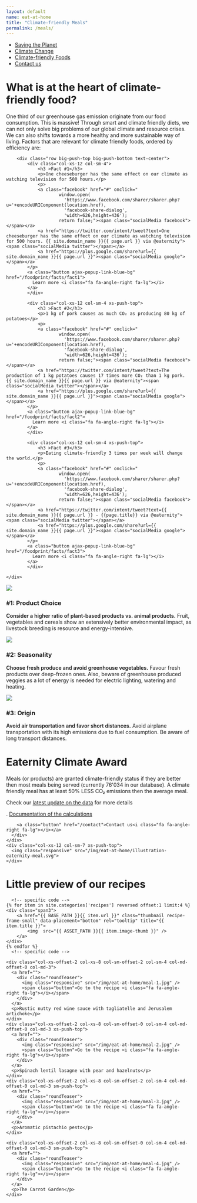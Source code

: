 ```yaml
---
layout: default
name: eat-at-home
title: "Climate-friendly Meals"
permalink: /meals/
---
```

<style>
#main-nav-1 {
  border-bottom: 2px solid #46cc00;
}
</style>

<div class="container hidden-xs">
	<div class="row">
		<div class="col-xs-12 text-center">
			<ul class="subNavigation">
				<a href="/foodprint/"><li>Saving the Planet</li></a>
				<a href="/foodprint/climate-change"><li>Climate Change</li></a>
				<a href="/meals"><li class="current">Climate-friendly Foods</li></a>
				<!-- <a href="/meals/restaurants"><li>Eaternity-Restaurants</li></a> -->
				<!-- <a href="/meals/hub"><li>Community Hub</li></a> -->
				<a href="/contact"><li>Contact us</li></a>
			</ul>
		</div>
	</div>
</div>

<div class="container">
  <div class="row push-top small-push-bottom">
    <div class="col-xs-12 text-center">
      <h1>What is at the heart of climate-friendly food?</h1>
    </div>
  </div>
  <div class="row push-bottom">
    <div class="col-xs-12 col-sm-offset-1 col-sm-10 col-md-offset-2 col-md-8 text-center">
      <p>One third of our greenhouse gas emission originate from our food consumption. This is massive! Through smart and climate friendly diets, we can not only solve big problems of our global climate and resource crises. We can also shifts towards a more healthy and more sustainable way of living. Factors that are relevant for climate friendly foods, ordered by efficiency are:</p>
    </div>
  </div>

    	<div class="row big-push-top big-push-bottom text-center">
    		<div class="col-xs-12 col-sm-4">
    			<h3 >Fact #1</h3>
    			<p>One cheeseburger has the same effect on our climate as watching television for 500 hours.</p>
    			<p>
    			<a class="facebook" href="#" onclick="
    				    window.open(
    				      'https://www.facebook.com/sharer/sharer.php?u='+encodeURIComponent(location.href),
    				      'facebook-share-dialog',
    				      'width=626,height=436');
    				    return false;"><span class="socialMedia facebook"></span></a>
    	        <a href="https://twitter.com/intent/tweet?text=One cheeseburger has the same effect on our climate as watching television for 500 hours. {{ site.domain_name }}{{ page.url }} via @eaternity"><span class="socialMedia twitter"></span></a>
    	        <a href="https://plus.google.com/share?url={{ site.domain_name }}{{ page.url }}"><span class="socialMedia google"></span></a>
    	    </p>
    	    <a class="button ajax-popup-link-blue-bg" href="/foodprint/facts/fact1">
    	      Learn more <i class="fa fa-angle-right fa-lg"></i>
    	    </a>
    		</div>

    	    <div class="col-xs-12 col-sm-4 xs-push-top">
    	    	<h3 >Fact #2</h3>
    	    	<p>1 kg of pork causes as much CO₂ as producing 80 kg of potatoes</p>
    	    	<p>
    	    	<a class="facebook" href="#" onclick="
    	    		    window.open(
    	    		      'https://www.facebook.com/sharer/sharer.php?u='+encodeURIComponent(location.href),
    	    		      'facebook-share-dialog',
    	    		      'width=626,height=436');
    	    		    return false;"><span class="socialMedia facebook"></span></a>
    	        <a href="https://twitter.com/intent/tweet?text=The production of 1 kg potatoes causes 17 times more CO₂ than 1 kg pork. {{ site.domain_name }}{{ page.url }} via @eaternity"><span class="socialMedia twitter"></span></a>
    	        <a href="https://plus.google.com/share?url={{ site.domain_name }}{{ page.url }}"><span class="socialMedia google"></span></a>
    	    </p>
    	    <a class="button ajax-popup-link-blue-bg" href="/foodprint/facts/fact2">
    	      Learn more <i class="fa fa-angle-right fa-lg"></i>
    	    </a>
    	    </div>

    	    <div class="col-xs-12 col-sm-4 xs-push-top">
    	    	<h3 >Fact #3</h3>
    	    	<p>Eating climate-friendly 3 times per week will change the world.</p>
    	    	<p>
    	    	<a class="facebook" href="#" onclick="
    	    		    window.open(
    	    		      'https://www.facebook.com/sharer/sharer.php?u='+encodeURIComponent(location.href),
    	    		      'facebook-share-dialog',
    	    		      'width=626,height=436');
    	    		    return false;"><span class="socialMedia facebook"></span></a>
    	        <a href="https://twitter.com/intent/tweet?text={{ site.domain_name }}{{ page.url }} - {{page.title}} via @eaternity"><span class="socialMedia twitter"></span></a>
    	        <a href="https://plus.google.com/share?url={{ site.domain_name }}{{ page.url }}"><span class="socialMedia google"></span></a>
    	    </p>
    	    <a class="button ajax-popup-link-blue-bg" href="/foodprint/facts/fact3">
    	      Learn more <i class="fa fa-angle-right fa-lg"></i>
    	    </a>
    	    </div>

  	</div>

</div>

<div class="window" style="background-image: url('/img/eat-at-home/eatathome-parallax.jpg')"></div>

<div class="container">

<div class="row big-push-bottom push-top">
	<div class="col-xs-12 col-sm-4 text-center">
		<img src="/img/eat-at-home/ingredients.svg" />
		<h3>#1: Product Choice</h3>
		<p><span style="font-weight:600">Consider a higher ratio of plant-based products vs. animal products.</span> Fruit, vegetables and cereals show an extensively better environmental impact, as livestock breeding is resource and energy-intensive.</p>
	</div>
	<div class="col-xs-12 col-sm-4 text-center xs-push-top">
		<img src="/img/eat-at-home/seasonality.svg" />
		<h3>#2: Seasonality</h3>
		<p><span style="font-weight:600">Choose fresh produce and avoid greenhouse vegetables.</span> Favour fresh products over deep-frozen ones. Also, beware of greenhouse produced veggies as a lot of energy is needed for electric lighting, watering and heating.</p>
	</div>
	<div class="col-xs-12 col-sm-4 text-center xs-push-top">
		<img src="/img/eat-at-home/regionality.svg" />
		<h3>#3: Origin</h3>
		<p><span style="font-weight:600">Avoid air transportation and favor short distances.</span> Avoid airplane transportation with its high emissions due to fuel consumption. Be aware of long transport distances.</p>
	</div>
</div>

  <div class="row big-push-top big-push-bottom verticalAlign" id="award">
    <div class="col-xs-12 col-sm-5">
      <div>
        <h1>Eaternity Climate Award</h1>
        <p>Meals (or products) are granted climate-friendly status if they are better then most meals being served (currently 76'034 in our database). A climate friendly meal has at least <span class="semiBold">50% LESS CO₂</span> emissions then the average meal.</p>
				<p>Check our <a href="/blog/data-updates">latest update on the data</a> for more details</p>.
         <a class="button" href="https://github.com/Eaternity/eaternity-website/wiki/FoodUnit-Documentation-(for-rating-CO%E2%82%82-and-Water)">Documentation of the calculations<i class="fa fa-angle-right fa-lg"></i></a>
        
        <a class="button" href="/contact">Contact us<i class="fa fa-angle-right fa-lg"></i></a>
      </div>
    </div>
    <div class="col-xs-12 col-sm-7 xs-push-top">
      <img class="responsive" src="/img/eat-at-home/illustration-eaternity-meal.svg">
    </div>
  </div>

  <div class="row small-push-bottom">
    <div class="col-xs-12 text-center">
      <h1>Little preview of our recipes</h1>
    </div>
  </div>
  <div class="row push-bottom text-center">

      <!-- specific code -->
    {% for item in site.categories['recipes'] reversed offset:1 limit:4 %}
    <div class="span3">
    	<a href="{{ BASE_PATH }}{{ item.url }}" class="thumbnail recipe-frame-small" data-placement="bottom" rel="tooltip" title="{{ item.title }}">
    		<img  src="{{ ASSET_PATH }}{{ item.image-thumb }}" />
    	</a>
    </div>
    {% endfor %}
      <!-- specific code -->

    <div class="col-xs-offset-2 col-xs-8 col-sm-offset-2 col-sm-4 col-md-offset-0 col-md-3">
      <a href="">
        <div class="roundTeaser">
          <img class="responsive" src="/img/eat-at-home/meal-1.jpg" />
          <span class="button">Go to the recipe <i class="fa fa-angle-right fa-lg"></i></span>
        </div>
      </a>
      <p>Rustic nutty red wine sauce with tagliatelle and Jerusalem artichoke</p>
    </div>
    <div class="col-xs-offset-2 col-xs-8 col-sm-offset-0 col-sm-4 col-md-offset-0 col-md-3 xs-push-top">
      <a href="">
        <div class="roundTeaser">
          <img class="responsive" src="/img/eat-at-home/meal-2.jpg" />
          <span class="button">Go to the recipe <i class="fa fa-angle-right fa-lg"></i></span>
        </div>
      </a>
      <p>Spinach lentil lasagne with pear and hazelnuts</p>
    </div>
    <div class="col-xs-offset-2 col-xs-8 col-sm-offset-2 col-sm-4 col-md-offset-0 col-md-3 sm-push-top">
      <a href="">
        <div class="roundTeaser">
          <img class="responsive" src="/img/eat-at-home/meal-3.jpg" />
          <span class="button">Go to the recipe <i class="fa fa-angle-right fa-lg"></i></span>
        </div>
      </A>
      <p>Aromatic pistachio pesto</p>
    </div>

    <div class="col-xs-offset-2 col-xs-8 col-sm-offset-0 col-sm-4 col-md-offset-0 col-md-3 sm-push-top">
      <a href="">
        <div class="roundTeaser">
          <img class="responsive" src="/img/eat-at-home/meal-4.jpg" />
          <span class="button">Go to the recipe <i class="fa fa-angle-right fa-lg"></i></span>
        </div>
      </a>
      <p>The Carrot Garden</p>
    </div>

  </div>
</div>

<script src="https://ajax.googleapis.com/ajax/libs/jquery/1.11.3/jquery.min.js"></script>

<script src="/js/jquery.magnific-popup.min.js"></script>

<!-- script src="/js/bootstrap.min.js"></script -->

<!-- script src="/js/icheck.min.js"></script -->

